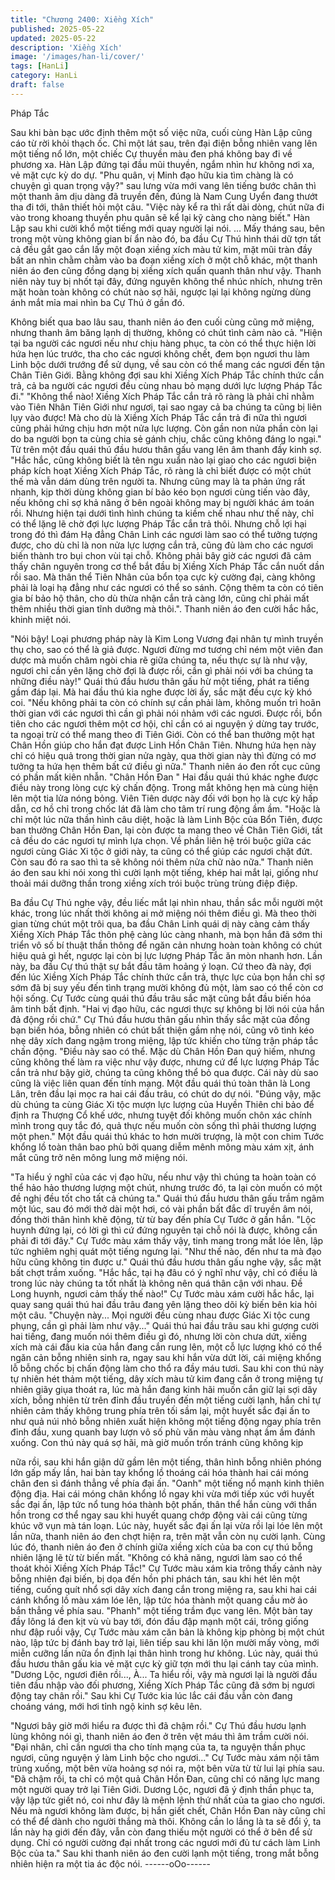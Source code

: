 ```yaml
---
title: "Chương 2400: Xiềng Xích"
published: 2025-05-22
updated: 2025-05-22
description: 'Xiềng Xích'
image: '/images/han-li/cover/'
tags: [HanLi]
category: HanLi
draft: false
---
```


Pháp Tắc

Sau khi bàn bạc ước định thêm một số việc nữa, cuối cùng Hàn
Lập cũng cáo từ rời khỏi thạch ốc.
Chỉ một lát sau, trên đại điện bỗng nhiên vang lên một tiếng nổ
lớn, một chiếc Cự thuyền màu đen phá không bay đi về phương
xa.
Hàn Lập đứng tại đầu mũi thuyền, ngắm nhìn hư không nơi xa, vẻ
mặt cực kỳ do dự.
"Phu quân, vị Minh đạo hữu kia tìm chàng là có chuyện gì quan
trọng vậy?" sau lưng vừa mới vang lên tiếng bước chân thì một
thanh âm dịu dàng đã truyền đến, đúng là Nam Cung Uyển đang
thướt tha đi tới, thân thiết hỏi một câu.
"Việc này kể ra thì rất dài dòng, chút nữa đi vào trong khoang
thuyền phu quân sẽ kể lại kỹ càng cho nàng biết." Hàn Lập sau
khi cười khổ một tiếng mới quay người lại nói.
...
Mấy tháng sau, bên trong một vùng không gian bí ẩn nào đó, ba
đầu Cự Thú hình thái dữ tợn tất cả đều gắt gao cắn lấy một đoạn
xiềng xích màu tử kim, mặt mũi tràn đầy bất an nhìn chằm chằm
vào ba đoạn xiềng xích ở một chỗ khác, một thanh niên áo đen
cũng đồng dạng bị xiềng xích quấn quanh thân như vậy.
Thanh niên này tuy bị nhốt tại đây, đứng nguyên không thể nhúc
nhích, nhưng trên mặt hoàn toàn không có chút nào sợ hãi,
ngược lại lại không ngừng dùng ánh mắt mỉa mai nhìn ba Cự Thú
ở gần đó.

Không biết qua bao lâu sau, thanh niên áo đen cuối cùng cũng
mở miệng, nhưng thanh âm băng lạnh dị thường, không có chút
tình cảm nào cả.
"Hiện tại ba người các ngươi nếu như chịu hàng phục, ta còn có
thể thực hiện lời hứa hẹn lúc trước, tha cho các ngươi không
chết, đem bọn ngươi thu làm Linh bộc dưới trướng để sử dụng,
về sau còn có thể mang các ngươi đến tận Chân Tiên Giới. Bằng
không đợi sau khi Xiềng Xích Pháp Tắc chính thức cắn trả, cả ba
người các ngươi đều cùng nhau bỏ mạng dưới lực lượng Pháp
Tắc đi."
"Không thể nào! Xiềng Xích Pháp Tắc cắn trả rõ ràng là phải chỉ
nhằm vào Tiên Nhân Tiên Giới như ngươi, tại sao ngay cả ba
chúng ta cũng bị liên lụy vào được! Mà cho dù là Xiềng Xích Pháp
Tắc cắn trả đi nữa thì ngươi cũng phải hứng chịu hơn một nửa
lực lượng. Còn gần non nửa phần còn lại do ba người bọn ta
cùng chia sẻ gánh chịu, chắc cũng không đáng lo ngại." Từ trên
một đầu quái thú đầu hươu thân gấu vang lên âm thanh đầy kinh
sợ.
"Hắc hắc, cũng không biết là tên ngu xuẩn nào lại giao cho các
ngươi biện pháp kích hoạt Xiềng Xích Pháp Tắc, rõ ràng là chỉ
biết được có một chút thế mà vẫn dám dùng trên người ta. Nhưng
cũng may là ta phản ứng rất nhanh, kịp thời dùng không gian bí
bảo kéo bọn ngươi cùng tiến vào đây, nếu không chỉ sợ khả năng
ở bên ngoài không may bị người khác ám toán rồi. Nhưng hiện tại
dưới tình hình chúng ta kiềm chế nhau như thế này, chỉ có thể
lặng lẽ chờ đợi lực lượng Pháp Tắc cắn trả thôi. Nhưng chỗ lợi
hại trong đó thì đám Hạ đẳng Chân Linh các ngươi làm sao có thể
tưởng tượng được, cho dù chỉ là non nửa lực lượng cắn trả, cũng
đủ làm cho các ngươi biến thành tro bụi chon vùi tại chỗ. Không
phải bây giờ các ngươi đã cảm thấy chân nguyên trong cơ thể bắt
đầu bị Xiềng Xích Pháp Tắc cắn nuốt dần rồi sao. Mà thân thể
Tiên Nhân của bổn tọa cực kỳ cường đại, càng không phải là loại
hạ đẳng như các ngươi có thể so sánh. Cộng thêm ta còn có tiên
gia bí bảo hộ thân, cho dù thừa nhận cắn trả càng lớn, cũng chỉ
phải mất thêm nhiều thời gian tĩnh dưỡng mà thôi.". Thanh niên
áo đen cười hắc hắc, khinh miệt nói.

"Nói bậy! Loại phương pháp này là Kim Long Vương đại nhân tự
mình truyền thụ cho, sao có thể là giả được. Ngươi đừng mơ
tương chỉ ném một viên đan dược mà muốn châm ngòi chia rẽ
giữa chúng ta, nếu thực sự là như vậy, ngươi chỉ cần yên lặng
chờ đợi là được rồi, cần gì phải nói với ba chúng ta những điều
này!" Quái thú đầu hươu thân gấu hừ một tiếng, phát ra tiếng gầm
đáp lại.
Mà hai đầu thú kia nghe được lời ấy, sắc mặt đều cực kỳ khó coi.
"Nếu không phải ta còn có chính sự cần phải làm, không muốn trì
hoãn thời gian với các ngươi thì cần gì phải nói nhảm với các
ngươi. Được rồi, bổn tiên cho các ngươi thêm một cơ hội, chỉ cần
có ai nguyện ý dừng tay trước, ta ngoại trừ có thể mang theo đi
Tiên Giới. Còn có thể ban thưởng một hạt Chân Hồn giúp cho hắn
đạt được Linh Hồn Chân Tiên. Nhưng hứa hẹn này chỉ có hiệu
quả trong thời gian nửa ngày, qua thời gian này thì đừng có mơ
tưởng ta hứa hẹn thêm bất cứ điều gì nữa." Thanh niên áo đen
rốt cục cũng có phần mất kiên nhẫn.
"Chân Hồn Đan "
Hai đầu quái thú khác nghe được điều này trong lòng cực kỳ chấn
động. Trong mắt không hẹn mà cùng hiện lên một tia lửa nóng
bỏng.
Viên Tiên dược này đối với bọn họ là cực kỳ hấp dẫn, cơ hồ chỉ
trong chốc lát đã làm cho tâm trí rung động ầm ầm.
"Hoặc là chỉ một lúc nữa thần hình câu diệt, hoặc là làm Linh Bộc
của Bổn Tiên, được ban thưởng Chân Hồn Đan, lại còn được ta
mang theo về Chân Tiên Giới, tất cả đều do các ngươi tự mình
lựa chọn. Về phần liên hệ trói buộc giữa các ngươi cùng Giác Xi
tộc ở giới này, ta cũng có thể giúp các ngươi chặt đứt. Còn sau
đó ra sao thì ta sẽ không nói thêm nửa chữ nào nữa." Thanh niên
áo đen sau khi nói xong thì cười lạnh một tiếng, khép hai mắt lại,
giống như thoải mái dưỡng thần trong xiềng xích trói buộc trùng
trùng điệp điệp.

Ba đầu Cự Thú nghe vậy, đều liếc mắt lại nhìn nhau, thần sắc mỗi
người một khác, trong lúc nhất thời không ai mở miệng nói thêm
điều gì.
Mà theo thời gian từng chút một trôi qua, ba đầu Chân Linh quái
dị này càng cảm thấy Xiềng Xích Pháp Tắc thôn phệ càng lúc
càng nhanh, mà bọn hắn đã sớm thi triển vô số bí thuật thần
thông để ngăn cản nhưng hoàn toàn không có chút hiệu quả gì
hết, ngược lại còn bị lực lượng Pháp Tắc ăn mòn nhanh hơn.
Lần này, ba đầu Cự thú thật sự bắt đầu tâm hoảng ý loạn.
Cứ theo đà này, đợi đến lúc Xiềng Xích Pháp Tắc chính thức cắn
trả, thực lực của bọn hắn chỉ sợ sớm đã bị suy yếu đến tình trạng
mười không đủ một, làm sao có thể còn cơ hội sống.
Cự Tước cùng quái thú đầu trâu sắc mặt cũng bắt đầu biến hóa
âm tinh bất định.
"Hai vị đạo hữu, các ngươi thực sự không bị lời nói của hắn đả
động rồi chứ." Cự Thú đầu hươu thân gấu nhìn thấy sắc mặt của
đồng bạn biến hóa, bỗng nhiên có chút bất thiện gầm nhẹ nói,
cũng vô tình kéo nhẹ dây xích đang ngậm trong miệng, lập tức
khiến cho từng trận pháp tắc chấn động.
"Điều này sao có thể. Mặc dù Chân Hồn Đan quý hiếm, nhưng
cũng không thế làm ra việc như vậy được, nhưng cứ để lực
lượng Pháp Tắc cắn trả như bậy giờ, chúng ta cũng không thể bỏ
qua được. Cái này dù sao cũng là việc liên quan đến tính mạng.
Một đầu quái thú toàn thân là Long Lân, trên đầu lại mọc ra hai
cái đầu trâu, có chút do dự nói.
"Đúng vậy, mặc dù chúng ta cùng Giác Xi tộc mượn lực lượng
của Huyền Thiên chi bảo để định ra Thượng Cổ khế ước, nhưng
tuyệt đối không muốn chôn xác chính mình trong quy tắc đó, quả
thực nếu muốn còn sống thì phải thương lượng một phen." Một
đầu quái thú khác to hơn mười trượng, là một con chim Tước
khổng lồ toàn thân bao phủ bởi quang diễm mênh mông màu xám
xịt, ánh mắt cũng trở nên mông lung mở miệng nói.

"Ta hiểu ý nghĩ của các vị đạo hữu, nếu như vậy thì chúng ta
hoàn toàn có thể hảo hảo thương lượng một chút, nhưng trước
đó, ta lại còn muốn có một đề nghị đều tốt cho tất cả chúng ta."
Quái thú đầu hươu thân gấu trầm ngâm một lúc, sau đó mới thở
dài một hơi, có vài phần bất đắc dĩ truyền âm nói, đồng thời thân
hình khẽ động, từ từ bay đến phía Cự Tước ở gần hắn.
"Lộc huynh đứng lại, có lời gì thì cứ đứng nguyên tại chỗ nói là
được, không cần phải đi tới đây." Cự Tước màu xám thấy vậy,
tinh mang trong mắt lóe lên, lập tức nghiêm nghị quát một tiếng
ngưng lại.
"Như thế nào, đến như ta mà đạo hữu cũng không tin được ư."
Quái thú đầu hươu thân gấu nghe vậy, sắc mặt bất chợt trầm
xuống.
"Hắc hắc, tại hạ đâu có ý nghĩ như vậy, chỉ có điều là trong lúc
này chúng ta tốt nhất là không nên quá thân cận với nhau. Đề
Long huynh, ngươi cảm thấy thế nào!" Cự Tước màu xám cười
hắc hắc, lại quay sang quái thú hai đầu trâu đang yên lặng theo
dõi kỳ biến bên kia hỏi một câu.
"Chuyện này... Mọi người đều cùng nhau được Giác Xi tộc cung
phụng, cần gì phải làm như vậy..." Quái thú hai đầu trâu sau khi
gượng cười hai tiếng, đang muốn nói thêm điều gì đó, nhưng lời
còn chưa dứt, xiềng xích mà cái đầu kia của hắn đang cắn rung
lên, một cỗ lực lượng khó có thể ngăn cản bỗng nhiên sinh ra,
ngay sau khi hắn vừa dứt lời, cái miệng khổng lỗ bỗng chốc bị
chấn động làm cho thổ ra đầy máu tươi.
Sau khi con thú này tự nhiên hét thảm một tiếng, dây xích màu tử
kim đang cắn ở trong miệng tự nhiên giãy giụa thoát ra, lúc mà
hắn đang kinh hãi muốn cắn giữ lại sợi dây xích, bỗng nhiên từ
trên đỉnh đầu truyền đến một tiếng cười lạnh, hắn chỉ tự nhiên
cảm thấy không trung phía trên tối sầm lại, một huyết sắc đại ấn
to như quả núi nhỏ bỗng nhiên xuất hiện không một tiếng động
ngay phía trên đỉnh đầu, xung quanh bay lượn vô số phù văn màu
vàng nhạt ầm ầm đánh xuống.
Con thú này quá sợ hãi, mà giờ muốn trốn tránh cũng không kịp

nữa rồi, sau khi hắn giận dữ gầm lên một tiếng, thân hình bỗng
nhiên phóng lớn gấp mấy lần, hai bàn tay khổng lồ thoáng cái hóa
thành hai cái móng chân đen sì đánh thẳng về phía đại ấn.
"Oanh" một tiếng nổ mạnh kinh thiên động địa.
Hai cái móng chân khổng lồ ngay khi vừa mới tiếp xúc với huyết
sắc đại ấn, lập tức nổ tung hóa thành bột phấn, thân thể hắn cùng
với thần hồn trong cơ thể ngay sau khi huyết quang chớp động
vài cái cũng từng khúc vỡ vụn mà tán loạn.
Lúc này, huyết sắc đại ấn lại vừa rồi lại lóe lên một lần nữa, thanh
niên áo đen chợt hiện ra, trên mặt vẫn còn nụ cười lạnh.
Cùng lúc đó, thanh niên áo đen ở chính giữa xiềng xích của ba
con cự thú bỗng nhiên lặng lẽ từ từ biến mất.
"Không có khả năng, ngươi làm sao có thể thoát khỏi Xiềng Xích
Pháp Tắc!" Cự Tước màu xám kia trông thấy cảnh này bỗng
nhiên đại biến, bị dọa đến hồn phi phách tán, sau khi hét lên một
tiếng, cuống quít nhổ sợi dây xích đang cắn trong miệng ra, sau
khi hai cái cánh khổng lồ màu xám lóe lên, lập tức hóa thành một
quang cầu mờ ảo bắn thẳng về phía sau.
"Phanh" một tiếng trầm đục vang lên.
Một bàn tay đầy lông lá đen kịt vù vù bay tới, đón đầu đập mạnh
một cái, trông giống như đập ruồi vậy, Cự Tước màu xám căn bản
là không kịp phòng bị một chút nào, lập tức bị đánh bay trở lại,
liên tiếp sau khi lăn lộn mười mấy vòng, mới miễn cưỡng lần nữa
ổn định lại thân hình trong hư không.
Lúc này, quái thú đầu hươu thân gấu kia vẻ mặt cực kỳ giữ tợn
mới thu lại cánh tay của mình.
"Dương Lộc, ngươi điên rồi..., À... Ta hiểu rồi, vậy mà ngươi lại là
người đầu tiên đầu nhập vào đối phương, Xiềng Xích Pháp Tắc
cũng đã sớm bị ngươi động tay chân rồi." Sau khi Cự Tước kia
lúc lắc cái đầu vẫn còn đang choáng váng, mới hơi tỉnh ngộ kinh
sợ kêu lên.

"Ngươi bây giờ mới hiểu ra được thì đã chậm rồi." Cự Thú đầu
hươu lạnh lùng không nói gì, thanh niên áo đen ở trên vệt máu thì
âm trầm cười nói.
"Đại nhân, chỉ cần ngươi tha cho tính mạng của ta, ta nguyện
thần phục ngươi, cũng nguyện ý làm Linh bộc cho ngươi..." Cự
Tước màu xám nội tâm trùng xuống, một bên vừa hoảng sợ nói
ra, một bên vừa từ từ lui lại phía sau.
"Đã chậm rồi, ta chỉ có một quả Chân Hồn Đan, cũng chỉ có năng
lực mang một người quay trở lại Tiên Giới. Dương Lộc, ngươi đã
ý định thần phục ta, vậy lập tức giết nó, coi như đây là mệnh lệnh
thứ nhất của ta giao cho ngươi. Nếu mà ngươi không làm được,
bị hắn giết chết, Chân Hồn Đan này cũng chỉ có thể để dành cho
người thắng mà thôi. Không cần lo lắng là ta sẽ đổi ý, ta lần này
hạ giới đến đây, vẫn còn đang thiếu một người có thể ở bên để
sử dụng. Chỉ có người cường đại nhất trong các ngươi mới đủ tư
cách làm Linh Bộc của ta." Sau khi thanh niên áo đen cười lạnh
một tiếng, trong mắt bỗng nhiên hiện ra một tia ác độc nói.
------oOo------
